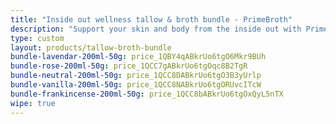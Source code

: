 ```yaml
---
title: "Inside out wellness tallow & broth bundle - PrimeBroth"
description: "Support your skin and body from the inside out with PrimeBroth's tallow balm and bone broth bundle, combining natural skincare with nourishing nutrition."
type: custom
layout: products/tallow-broth-bundle
bundle-lavendar-200ml-50g: price_1QBY4qABkrUo6tgO6Mkr9BUh
bundle-rose-200ml-50g: price_1QCC7gABkrUo6tgOqc8B2TgR
bundle-neutral-200ml-50g: price_1QCC8DABkrUo6tgO3B3yUrlp
bundle-vanilla-200ml-50g: price_1QCC8NABkrUo6tgORUvcITcW
bundle-frankincense-200ml-50g: price_1QCC8bABkrUo6tgOxQyL5nTX
wipe: true
---
```

